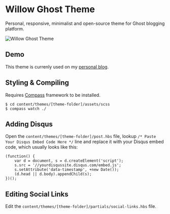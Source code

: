 # Willow Ghost Theme
Personal, responsive, minimalist and open-source theme for Ghost blogging platform.

![Willow Ghost Theme](http://i.imgur.com/gGNeWzG.png)

## Demo

This theme is currenly used on my [personal blog](https://raivis.com/).

## Styling & Compiling

Requires [Compass](http://compass-style.org/) framework to be installed.

    $ cd content/themes/[theme-folder]/assets/scss
    $ compass watch ./
    
## Adding Disqus

Open the `content/themes/[theme-folder]/post.hbs` file, 
lookup `/* Paste Your Disqus Embed Code Here */` 
line and replace it with your Disqus embed code, which usually looks like this:

    (function() {
        var d = document, s = d.createElement('script');
        s.src = '//yourdisqussite.disqus.com/embed.js';
        s.setAttribute('data-timestamp', +new Date());
        (d.head || d.body).appendChild(s);
    })();
    
## Editing Social Links

Edit the `content/themes/[theme-folder]/partials/social-links.hbs` file.
